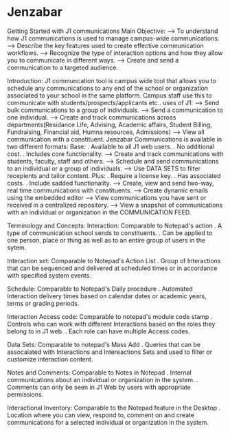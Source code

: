 # Jenzabar
Getting Started with J1 communications
Main Objective:
--> To understand how J1 communications is used to manage campus-wide communications.
--> Describe the key features used to create effective communication workflows.
--> Recognize the type of interaction options and how they allow you to communicate in different ways.
--> Create and send a communication to a targeted audience.

Introduction:
J1 communcation tool is campus wide tool that allows you to schedule any communications to any end of the school or organization associated to your school in the same platform.
Campus staff use this to communicate with students/prospects/applicants etc..
uses of J1:
--> Send bulk communications to a group of individuals.
--> Send a communication to one individual.
--> Create and track communications across departments(Residance Life, Advising, Academic affairs, Student Billing, Fundraising, Financial aid, Humna resources, Admissions)
--> View all communication with a constituent.
Jenzabar Communications is available in two different formats:
Base:
. Available to all J1 web users.
. No additional cost.
. Includes core functionality.
--> Create and track communications with students, faculty, staff and others.
--> Schedule and send communications to an individual or a group of individuals.
--> Use DATA SETS to filter recepients and tailor content.
Plus:
. Require a license key.
. Has associated costs.
. Include sadded functionality.
--> Create, view and send two-way, real time communications with constituents.
--> Create dynamic emails using the embedded editor 
--> View communications you have sent or received in a centralized repository.
--> View a snapshot of communications with an individual or organization in the COMMUNICATION FEED.

Terminology and Concepts:
  Interaction: Comparable to Notepad's action
  . A type of communication school sends to constituents.
  . Can be applied to one person, place or thing as well as to an entire group of users in the sytem.

  Interaction set: Comparable to Notepad's Action List
  . Group of Interactions that can be sequenced and delivered at scheduled times or in accordance with specified system events.

  Schedule: Comparable to Notepad's Daily procedure
  . Automated Interaction delivery times based on calendar dates or academic years, terms or grading periods.

  Interaction Access code: Comparable to notepad's module code stamp
  . Controls who can work with different Interactions based on the roles they belong to in J1 web.
  . Each role can have multiple Access codes.

  Data Sets: Comparable to notepad's Mass Add
  . Queries that can be assocaiated with Interactions and Intereactions Sets and used to filter or customize interaction content.

  Notes and Comments: Comparable to Notes in Notepad
  . Internal communications about an individual or organization in the system.
  . Comments can only be seen in J1 Web by users with appropriate permissions.

  Interactional Inventory: Comparable to the Notepad feature in the Desktop
  . Location where you can view, respond to, comment on and create communications for a selected individual or organization in the system.

  

